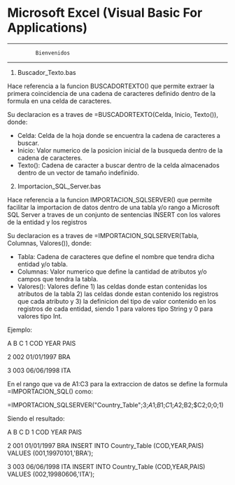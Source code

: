 # Microsoft Excel (Visual Basic For Applications)
 
*************************************
             Bienvenidos 
*************************************

1) Buscador_Texto.bas

 Hace referencia a la funcion BUSCADORTEXTO() que permite extraer la primera coincidencia de
una cadena de caracteres definido dentro de la formula en una celda de caracteres.

 Su declaracion es a traves de =BUSCADORTEXTO(Celda, Inicio, Texto()), donde:

- Celda: Celda de la hoja donde se encuentra la cadena de caracteres a buscar.
- Inicio: Valor numerico de la posicion inicial de la busqueda dentro de la cadena de caracteres.
- Texto(): Cadena de caracter a buscar dentro de la celda almacenados dentro de un vector de tamaño indefinido.


2) Importacion_SQL_Server.bas

 Hace referencia a la funcion IMPORTACION_SQLSERVER() que permite facilitar la importacion de datos dentro de
una tabla y/o rango a Microsoft SQL Server a traves de un conjunto de sentencias INSERT con los valores de
la entidad y los registros

 Su declaracion es a traves de =IMPORTACION_SQLSERVER(Tabla, Columnas, Valores()), donde:

- Tabla: Cadena de caracteres que define el nombre que tendra dicha entidad y/o tabla.
- Columnas: Valor numerico que define la cantidad de atributos y/o campos que tendra la tabla.
- Valores(): Valores define 1) las celdas donde estan contenidas los atributos de la tabla 2) las celdas donde
estan contenido los registros que cada atributo y 3) la definicion del tipo de valor contenido en los registros
de cada entidad, siendo 1 para valores tipo String y 0 para valores tipo Int.

Ejemplo:

  A   B          C
1 COD YEAR       PAIS 

2 002 01/01/1997 BRA

3 003 06/06/1998 ITA

En el rango que va de A1:C3 para la extraccion de datos se define la formula =IMPORTACION_SQL() como:

=IMPORTACION_SQLSERVER("Country_Table";3;$A$1;$B$1;$C$1;$A2;$B2;$C2;0;0;1)

Siendo el resultado:

  A   B          C     D
1 COD YEAR       PAIS  

2 001 01/01/1997 BRA   INSERT INTO Country_Table (COD,YEAR,PAIS) VALUES (001,19970101,'BRA');

3 003 06/06/1998 ITA   INSERT INTO Country_Table (COD,YEAR,PAIS) VALUES (002,19980606,'ITA');
